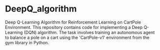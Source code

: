 # DeepQ_algorithm
Deep Q-Learning Algorithm for Reinforcement Learning on CartPole Environment. This repository contains code for implementing a Deep Q-Learning (DQN) algorithm. The task involves training an autonomous agent to balance a pole on a cart using the 'CartPole-v1' environment from the gym library in Python. 

